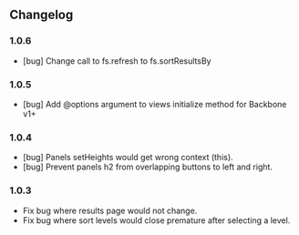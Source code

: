 ## Changelog

### 1.0.6

- [bug] Change call to fs.refresh to fs.sortResultsBy

### 1.0.5

- [bug] Add @options argument to views initialize method for Backbone v1+

### 1.0.4

- [bug] Panels setHeights would get wrong context (this).
- [bug] Prevent panels h2 from overlapping buttons to left and right.

### 1.0.3
* Fix bug where results page would not change.
* Fix bug where sort levels would close premature after selecting a level. 